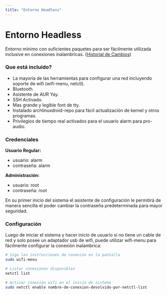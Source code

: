 ```yaml
---
title: "Entorno Headless"
---
```


# Entorno Headless

Entorno mínimo con suficientes paquetes para ser fácilmente utilizada
inclusive en conexiones inalambricas.
([Historial de Cambios](/changes/env/#headless))

### Que está incluido?

* La mayoría de las herramientas para configurar una red incluyendo soporte de
  wifi (wifi-menu, netctl).
* Bluetooth
* Asistente de AUR Yay.
* SSH Activado.
* Mas grande y legible font de tty.
* Instalado archlinuxdroid-repo para fácil actualización de kernel y otros programas.
* Privilegios de tiempo real activados para el usuario alarm para pro-audio.

### Credenciales

**Usuario Regular:**
* usuario: alarm
* contraseña: alarm

**Administración:**
* usuario: root
* contraseña: root

En su primer inicio del sistema el asistente de configuración le permitirá
de manera sencilla el poder cambiar la contraseña predeterminada para mayor
seguridad.

### Configuración

Luego de iniciar el sistema y hacer inicio de usuario si no tiene un cable
de red y solo posee un adaptador usb de wifi, puede utilizar wifi-menu para
fácilmente configurar la conexión inalambrica:

```sh
# Siga las instrucciones de conexión en la pantalla
sudo wifi-menu

# Listar conexiones disponibles
netctl list

# Activar conexión wifi en el inicio de sistema
sudo netctl enable nombre-de-conexion-devolvido-por-netctl-list
```
